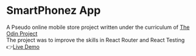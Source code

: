 # SmartPhonez App
A Pseudo online mobile store project written under the curriculum of [The Odin Project](https://www.theodinproject.com/lessons/node-path-javascript-shopping-cart)<br>
The project was to improve the skills in React Router and React Testing <br>
👉[Live Demo](https://aslam-naseer.github.io/Shopping-Cart/)
